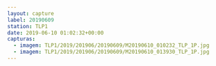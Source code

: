 ```yaml
---
layout: capture
label: 20190609
station: TLP1
date: 2019-06-10 01:02:32+00:00
capturas:
  - imagem: TLP1/2019/201906/20190609/M20190610_010232_TLP_1P.jpg
  - imagem: TLP1/2019/201906/20190609/M20190610_013930_TLP_1P.jpg
---
```

